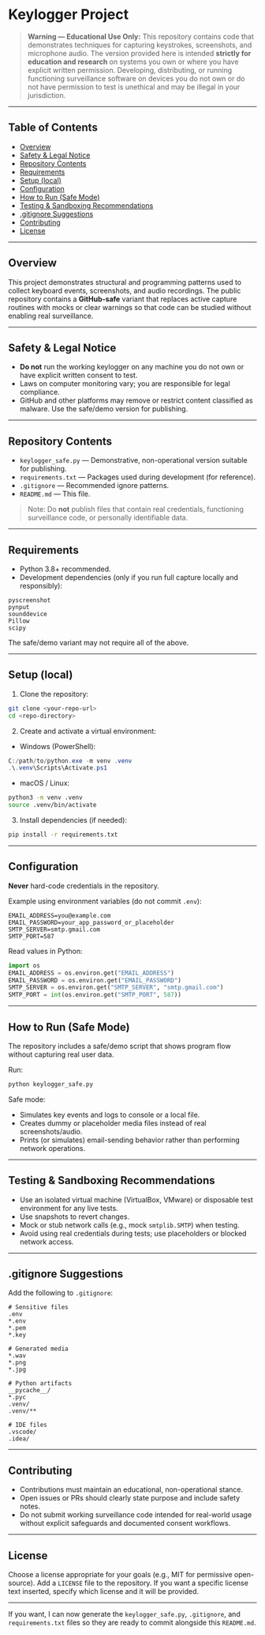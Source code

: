 # Keylogger Project

> **Warning — Educational Use Only:**
> This repository contains code that demonstrates techniques for capturing keystrokes, screenshots, and microphone audio. The version provided here is intended **strictly for education and research** on systems you own or where you have explicit written permission. Developing, distributing, or running functioning surveillance software on devices you do not own or do not have permission to test is unethical and may be illegal in your jurisdiction.

---

## Table of Contents
- [Overview](#overview)  
- [Safety & Legal Notice](#safety--legal-notice)  
- [Repository Contents](#repository-contents)  
- [Requirements](#requirements)  
- [Setup (local)](#setup-local)  
- [Configuration](#configuration)  
- [How to Run (Safe Mode)](#how-to-run-safe-mode)  
- [Testing & Sandboxing Recommendations](#testing--sandboxing-recommendations)  
- [.gitignore Suggestions](#gitignore-suggestions)  
- [Contributing](#contributing)  
- [License](#license)

---

## Overview
This project demonstrates structural and programming patterns used to collect keyboard events, screenshots, and audio recordings. The public repository contains a **GitHub-safe** variant that replaces active capture routines with mocks or clear warnings so that code can be studied without enabling real surveillance.

---

## Safety & Legal Notice
- **Do not** run the working keylogger on any machine you do not own or have explicit written consent to test.  
- Laws on computer monitoring vary; you are responsible for legal compliance.  
- GitHub and other platforms may remove or restrict content classified as malware. Use the safe/demo version for publishing.

---

## Repository Contents
- `keylogger_safe.py` — Demonstrative, non-operational version suitable for publishing.  
- `requirements.txt` — Packages used during development (for reference).  
- `.gitignore` — Recommended ignore patterns.  
- `README.md` — This file.  

> Note: Do **not** publish files that contain real credentials, functioning surveillance code, or personally identifiable data.

---

## Requirements
- Python 3.8+ recommended.  
- Development dependencies (only if you run full capture locally and responsibly):
```
pyscreenshot
pynput
sounddevice
Pillow
scipy
```
The safe/demo variant may not require all of the above.

---

## Setup (local)
1. Clone the repository:
```bash
git clone <your-repo-url>
cd <repo-directory>
```
2. Create and activate a virtual environment:
- Windows (PowerShell):
```powershell
C:/path/to/python.exe -m venv .venv
.\.venv\Scripts\Activate.ps1
```
- macOS / Linux:
```bash
python3 -m venv .venv
source .venv/bin/activate
```
3. Install dependencies (if needed):
```bash
pip install -r requirements.txt
```

---

## Configuration
**Never** hard-code credentials in the repository.

Example using environment variables (do not commit `.env`):
```
EMAIL_ADDRESS=you@example.com
EMAIL_PASSWORD=your_app_password_or_placeholder
SMTP_SERVER=smtp.gmail.com
SMTP_PORT=587
```

Read values in Python:
```python
import os
EMAIL_ADDRESS = os.environ.get("EMAIL_ADDRESS")
EMAIL_PASSWORD = os.environ.get("EMAIL_PASSWORD")
SMTP_SERVER = os.environ.get("SMTP_SERVER", "smtp.gmail.com")
SMTP_PORT = int(os.environ.get("SMTP_PORT", 587))
```

---

## How to Run (Safe Mode)
The repository includes a safe/demo script that shows program flow without capturing real user data.

Run:
```bash
python keylogger_safe.py
```

Safe mode:
- Simulates key events and logs to console or a local file.
- Creates dummy or placeholder media files instead of real screenshots/audio.
- Prints (or simulates) email-sending behavior rather than performing network operations.

---

## Testing & Sandboxing Recommendations
- Use an isolated virtual machine (VirtualBox, VMware) or disposable test environment for any live tests.  
- Use snapshots to revert changes.  
- Mock or stub network calls (e.g., mock `smtplib.SMTP`) when testing.  
- Avoid using real credentials during tests; use placeholders or blocked network access.

---

## .gitignore Suggestions
Add the following to `.gitignore`:
```
# Sensitive files
.env
*.env
*.pem
*.key

# Generated media
*.wav
*.png
*.jpg

# Python artifacts
__pycache__/
*.pyc
.venv/
.venv/**

# IDE files
.vscode/
.idea/
```

---

## Contributing
- Contributions must maintain an educational, non-operational stance.  
- Open issues or PRs should clearly state purpose and include safety notes.  
- Do not submit working surveillance code intended for real-world usage without explicit safeguards and documented consent workflows.

---

## License
Choose a license appropriate for your goals (e.g., MIT for permissive open-source). Add a `LICENSE` file to the repository. If you want a specific license text inserted, specify which license and it will be provided.

---

If you want, I can now generate the `keylogger_safe.py`, `.gitignore`, and `requirements.txt` files so they are ready to commit alongside this `README.md`.

